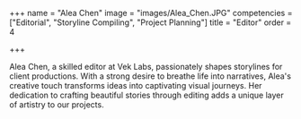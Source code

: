 +++
 name = "Alea Chen"
 image = "images/Alea_Chen.JPG"
 competencies = ["Editorial", "Storyline Compiling", "Project Planning"]
 title = "Editor"
 order = 4

+++

Alea Chen, a skilled editor at Vek Labs, passionately shapes storylines for client productions. With a strong desire to breathe life into narratives, Alea's creative touch transforms ideas into captivating visual journeys. Her dedication to crafting beautiful stories through editing adds a unique layer of artistry to our projects.
